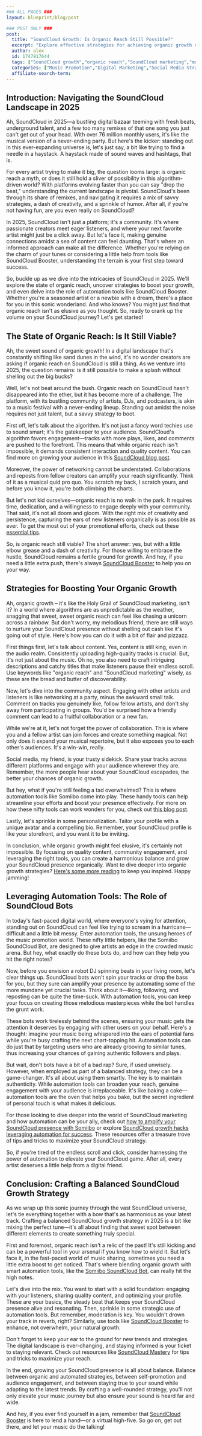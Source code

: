 ```yaml
---
### ALL PAGES ###
layout: blueprint/blog/post

### POST ONLY ###
post:
  title: "SoundCloud Growth: Is Organic Reach Still Possible?"
  excerpt: "Explore effective strategies for achieving organic growth on SoundCloud in 2025 and discover the role of automation tools in enhancing your reach."
  author: alex
  id: 1747817644
  tags: ["SoundCloud growth","organic reach","SoundCloud marketing","music promotion","automation tools"]
  categories: ["Music Promotion","Digital Marketing","Social Media Strategy"]
  affiliate-search-term: 
---
```


## Introduction: Navigating the SoundCloud Landscape in 2025

Ah, SoundCloud in 2025—a bustling digital bazaar teeming with fresh beats, underground talent, and a few too many remixes of that one song you just can't get out of your head. With over 76 million monthly users, it's like the musical version of a never-ending party. But here's the kicker: standing out in this ever-expanding universe is, let's just say, a bit like trying to find a needle in a haystack. A haystack made of sound waves and hashtags, that is.

For every artist trying to make it big, the question looms large: is organic reach a myth, or does it still hold a sliver of possibility in this algorithm-driven world? With platforms evolving faster than you can say "drop the beat," understanding the current landscape is pivotal. SoundCloud's been through its share of remixes, and navigating it requires a mix of savvy strategies, a dash of creativity, and a sprinkle of humor. After all, if you're not having fun, are you even really on SoundCloud?

In 2025, SoundCloud isn't just a platform; it's a community. It's where passionate creators meet eager listeners, and where your next favorite artist might just be a click away. But let's face it, making genuine connections amidst a sea of content can feel daunting. That's where an informed approach can make all the difference. Whether you're relying on the charm of your tunes or considering a little help from tools like SoundCloud Booster, understanding the terrain is your first step toward success.

So, buckle up as we dive into the intricacies of SoundCloud in 2025. We'll explore the state of organic reach, uncover strategies to boost your growth, and even delve into the role of automation tools like SoundCloud Booster. Whether you're a seasoned artist or a newbie with a dream, there's a place for you in this sonic wonderland. And who knows? You might just find that organic reach isn't as elusive as you thought. So, ready to crank up the volume on your SoundCloud journey? Let's get started!

## The State of Organic Reach: Is It Still Viable?

Ah, the sweet sound of organic growth! In a digital landscape that's constantly shifting like sand dunes in the wind, it's no wonder creators are asking if organic reach on SoundCloud is still a thing. As we venture into 2025, the question remains: is it still possible to make a splash without shelling out the big bucks?

Well, let's not beat around the bush. Organic reach on SoundCloud hasn't disappeared into the ether, but it has become more of a challenge. The platform, with its bustling community of artists, DJs, and podcasters, is akin to a music festival with a never-ending lineup. Standing out amidst the noise requires not just talent, but a savvy strategy to boot.

First off, let's talk about the algorithm. It's not just a fancy word techies use to sound smart; it's the gatekeeper to your audience. SoundCloud's algorithm favors engagement—tracks with more plays, likes, and comments are pushed to the forefront. This means that while organic reach isn't impossible, it demands consistent interaction and quality content. You can find more on growing your audience in this [SoundCloud blog post](https://blog.soundcloud.com/2023/05/01/soundcloud-for-creators-how-to-grow-your-audience/).

Moreover, the power of networking cannot be understated. Collaborations and reposts from fellow creators can amplify your reach significantly. Think of it as a musical quid pro quo. You scratch my back, I scratch yours, and before you know it, you're both climbing the charts.



But let's not kid ourselves—organic reach is no walk in the park. It requires time, dedication, and a willingness to engage deeply with your community. That said, it's not all doom and gloom. With the right mix of creativity and persistence, capturing the ears of new listeners organically is as possible as ever. To get the most out of your promotional efforts, check out these [essential tips](https://www.musictech.net/guides/essential-guide-to-promoting-music-on-soundcloud/).

So, is organic reach still viable? The short answer: yes, but with a little elbow grease and a dash of creativity. For those willing to embrace the hustle, SoundCloud remains a fertile ground for growth. And hey, if you need a little extra push, there's always [SoundCloud Booster](https://soundcloudbooster.com) to help you on your way.

## Strategies for Boosting Your Organic Growth

Ah, organic growth – it's like the Holy Grail of SoundCloud marketing, isn't it? In a world where algorithms are as unpredictable as the weather, snagging that sweet, sweet organic reach can feel like chasing a unicorn across a rainbow. But don't worry, my melodious friend, there are still ways to nurture your SoundCloud presence without shelling out cash like it's going out of style. Here's how you can do it with a bit of flair and pizzazz.

First things first, let's talk about content. Yes, content is still king, even in the audio realm. Consistently uploading high-quality tracks is crucial. But, it's not just about the music. Oh no, you also need to craft intriguing descriptions and catchy titles that make listeners pause their endless scroll. Use keywords like "organic reach" and "SoundCloud marketing" wisely, as these are the bread and butter of discoverability.

Now, let's dive into the community aspect. Engaging with other artists and listeners is like networking at a party, minus the awkward small talk. Comment on tracks you genuinely like, follow fellow artists, and don't shy away from participating in groups. You'd be surprised how a friendly comment can lead to a fruitful collaboration or a new fan. 

While we're at it, let's not forget the power of collaboration. This is where you and a fellow artist can join forces and create something magical. Not only does it expand your musical repertoire, but it also exposes you to each other's audiences. It's a win-win, really.

Social media, my friend, is your trusty sidekick. Share your tracks across different platforms and engage with your audience wherever they are. Remember, the more people hear about your SoundCloud escapades, the better your chances of organic growth.

But hey, what if you're still feeling a tad overwhelmed? This is where automation tools like Somiibo come into play. These handy tools can help streamline your efforts and boost your presence effectively. For more on how these nifty tools can work wonders for you, check out [this blog post](https://soundcloudbooster.com/blog/what-are-the-key-benefits-of-using-soundcloud-automation-tools).

Lastly, let's sprinkle in some personalization. Tailor your profile with a unique avatar and a compelling bio. Remember, your SoundCloud profile is like your storefront, and you want it to be inviting. 

In conclusion, while organic growth might feel elusive, it's certainly not impossible. By focusing on quality content, community engagement, and leveraging the right tools, you can create a harmonious balance and grow your SoundCloud presence organically. Want to dive deeper into organic growth strategies? [Here's some more reading](https://soundcloudbooster.com/blog/soundcloud-marketing-strategies-for-organic-growth-in-2025) to keep you inspired. Happy jamming!

## Leveraging Automation Tools: The Role of SoundCloud Bots

In today's fast-paced digital world, where everyone's vying for attention, standing out on SoundCloud can feel like trying to scream in a hurricane—difficult and a little bit messy. Enter automation tools, the unsung heroes of the music promotion world. These nifty little helpers, like the Somiibo SoundCloud Bot, are designed to give artists an edge in the crowded music arena. But hey, what exactly do these bots do, and how can they help you hit the right notes?



Now, before you envision a robot DJ spinning beats in your living room, let's clear things up. SoundCloud bots won't spin your tracks or drop the bass for you, but they sure can amplify your presence by automating some of the more mundane yet crucial tasks. Think about it—liking, following, and reposting can be quite the time-suck. With automation tools, you can keep your focus on creating those melodious masterpieces while the bot handles the grunt work.

These bots work tirelessly behind the scenes, ensuring your music gets the attention it deserves by engaging with other users on your behalf. Here's a thought: imagine your music being whispered into the ears of potential fans while you're busy crafting the next chart-topping hit. Automation tools can do just that by targeting users who are already grooving to similar tunes, thus increasing your chances of gaining authentic followers and plays.

But wait, don't bots have a bit of a bad rap? Sure, if used unwisely. However, when employed as part of a balanced strategy, they can be a game-changer. It's all about using them smartly. The key is to maintain authenticity. While automation tools can broaden your reach, genuine engagement with your audience is irreplaceable. It's like baking a cake—automation tools are the oven that helps you bake, but the secret ingredient of personal touch is what makes it delicious.

For those looking to dive deeper into the world of SoundCloud marketing and how automation can be your ally, check out [how to amplify your SoundCloud presence with Somiibo](https://soundcloudbooster.com/blog/how-to-amplify-your-soundcloud-presence-with-somiibo) or explore [SoundCloud growth hacks leveraging automation for success](https://soundcloudbooster.com/blog/soundcloud-growth-hacks-leveraging-automation-for-success). These resources offer a treasure trove of tips and tricks to maximize your SoundCloud strategy.

So, if you're tired of the endless scroll and click, consider harnessing the power of automation to elevate your SoundCloud game. After all, every artist deserves a little help from a digital friend.

## Conclusion: Crafting a Balanced SoundCloud Growth Strategy

As we wrap up this sonic journey through the vast SoundCloud universe, let's tie everything together with a bow that's as harmonious as your latest track. Crafting a balanced SoundCloud growth strategy in 2025 is a bit like mixing the perfect tune—it's all about finding that sweet spot between different elements to create something truly special.

First and foremost, organic reach isn't a relic of the past! It's still kicking and can be a powerful tool in your arsenal if you know how to wield it. But let's face it, in the fast-paced world of music sharing, sometimes you need a little extra boost to get noticed. That's where blending organic growth with smart automation tools, like the [Somiibo SoundCloud Bot](https://soundcloudbooster.com/blog/soundcloud-growth-unlocked-how-somiibo-can-elevate-your-music-journey), can really hit the high notes.

Let's dive into the mix. You want to start with a solid foundation: engaging with your listeners, sharing quality content, and optimizing your profile. These are your basics, the steady beat that keeps your SoundCloud presence alive and resonating. Then, sprinkle in some strategic use of automation tools. But remember, moderation is key. You wouldn't drown your track in reverb, right? Similarly, use tools like [SoundCloud Booster](https://soundcloudbooster.com/blog/how-can-soundcloud-automation-elevate-your-music-career) to enhance, not overwhelm, your natural growth.

Don't forget to keep your ear to the ground for new trends and strategies. The digital landscape is ever-changing, and staying informed is your ticket to staying relevant. Check out resources like [SoundCloud Mastery](https://soundcloudbooster.com/blog/soundcloud-mastery-tips-for-maximizing-your-music-s-reach) for tips and tricks to maximize your reach.

In the end, growing your SoundCloud presence is all about balance. Balance between organic and automated strategies, between self-promotion and audience engagement, and between staying true to your sound while adapting to the latest trends. By crafting a well-rounded strategy, you'll not only elevate your music journey but also ensure your sound is heard far and wide.



And hey, if you ever find yourself in a jam, remember that [SoundCloud Booster](https://soundcloudbooster.com) is here to lend a hand—or a virtual high-five. So go on, get out there, and let your music do the talking!
